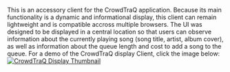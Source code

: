 This is an accessory client for the CrowdTraQ application. Because its main functionality is a dynamic and informational display, this client can remain lightweight and is compatible accross multiple browsers.  The UI was designed to be displayed in a central location so that users can observe information about the currently playing song (song title, artist, album cover), as well as information about the queue length and cost to add a song to the queue. 
For a demo of the CrowdTraQ display Client, click the image below:
<a href="{https://github.com/ktmrose/CrowdTraQ_Display/blob/main/displayDemo.mov}" title="CrowdTraQ Display Demo"><img src="{https://github.com/ktmrose/CrowdTraQ_Display/blob/main/DemoThumbnail.png}" alt="CrowdTraQ Display Thumbnail" /></a>
